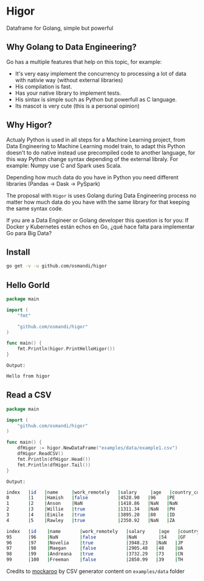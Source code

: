 # Higor

Dataframe for Golang, simple but powerful

## Why Golang to Data Engineering?

Go has a multiple features that help on this topic, for example:
- It's very easy implement the concurrency to processing a lot of data with nativie way (without external libraries)
- His compilation is fast.
- Has your native library to implement tests.
- His sintax is simple such as Python but powerfull as C language.
- Its mascot is very cute (this is a personal opinion)

## Why Higor?

Actualy Python is used in all steps for a Machine Learning project, from Data Engineering to Machine Learning model train, to adapt this Python doesn't to do native instead use precompiled code to another language, for this way Python change syntax depending of the external libraly. For example: Numpy use C and Spark uses Scala.

Depending how much data do you have in Python you need different libraries (Pandas -> Dask -> PySpark)

The proposal with `Higor` is uses Golang during Data Engineering process no matter how much data do you have with the same library for that keeping the same syntax code.

If you are a Data Engineer or Golang developer this question is for you: If Docker y Kubernetes están echos en Go, ¿qué hace falta para implementar Go para Big Data?

## Install

```Bash
go get -v -u github.com/osmandi/higor
```

## Hello Gorld

```Go
package main

import (
	"fmt"

	"github.com/osmandi/higor"
)

func main() {
	fmt.Println(higor.PrintHelloHigor())
}
```

`Output:`
```Bash
Hello from higor
```

## Read a CSV

```Go
package main

import (
	"github.com/osmandi/higor"
)

func main() {
    dfHigor := higor.NewDataFrame("examples/data/example1.csv")
    dfHigor.ReadCSV()
	fmt.Println(dfHigor.Head())	
	fmt.Println(dfHigor.Tail())
}
```
`Output:`
```Bash
index   |id   |name     |work_remotely   |salary     |age   |country_code
0       |1    |Hamish   |false           |4528.90   |96    |PE
1       |2    |Anson    |NaN             |1418.86   |NaN   |NaN
2       |3    |Willie   |true            |1311.34   |NaN   |PH
3       |4    |Eimile   |true            |3895.20   |80    |ID
4       |5    |Rawley   |true            |2350.92   |NaN   |ZA

index   |id    |name       |work_remotely   |salary     |age   |country_code
95      |96    |NaN        |false           |NaN        |54    |GF
96      |97    |Novelia    |true            |3948.23   |NaN   |JP
97      |98    |Maegan     |false           |2905.48   |48    |UA
98      |99    |Andreana   |true            |3732.29   |73    |CN
99      |100   |Freeman    |false           |2850.99   |39    |TH
```

Credits to [mockaroo](https://www.mockaroo.com/) by CSV generator content on `examples/data` folder
